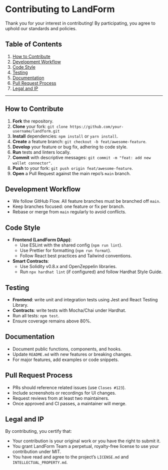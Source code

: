 # Contributing to LandForm

Thank you for your interest in contributing! By participating, you agree to uphold our standards and policies.

## Table of Contents
1. [How to Contribute](#how-to-contribute)
2. [Development Workflow](#development-workflow)
3. [Code Style](#code-style)
4. [Testing](#testing)
5. [Documentation](#documentation)
6. [Pull Request Process](#pull-request-process)
7. [Legal and IP](#legal-and-ip)

---

## How to Contribute
1. **Fork** the repository.
2. **Clone** your fork: `git clone https://github.com/your-username/landform.git`
3. **Install** dependencies: `npm install` or `yarn install`.
4. **Create** a feature branch: `git checkout -b feat/awesome-feature`.
5. **Develop** your feature or bug fix, adhering to code style.
6. **Run** tests and linters locally.
7. **Commit** with descriptive messages: `git commit -m "feat: add new wallet connector"`.
8. **Push** to your fork: `git push origin feat/awesome-feature`.
9. **Open** a Pull Request against the main repo’s `main` branch.

## Development Workflow
- We follow GitHub Flow. All feature branches must be branched off `main`.
- Keep branches focused: one feature or fix per branch.
- Rebase or merge from `main` regularly to avoid conflicts.

## Code Style
- **Frontend (LandForm DApp)**:
  - Use ESLint with the shared config (`npm run lint`).
  - Use Prettier for formatting (`npm run format`).
  - Follow React best practices and Tailwind conventions.
- **Smart Contracts**:
  - Use Solidity v0.8.x and OpenZeppelin libraries.
  - Run `npx hardhat lint` (if configured) and follow Hardhat Style Guide.

## Testing
- **Frontend**: write unit and integration tests using Jest and React Testing Library.
- **Contracts**: write tests with Mocha/Chai under Hardhat.
- Run all tests: `npm test`.
- Ensure coverage remains above 80%.

## Documentation
- Document public functions, components, and hooks.
- Update `README.md` with new features or breaking changes.
- For major features, add examples or code snippets.

## Pull Request Process
- PRs should reference related issues (use `Closes #123`).
- Include screenshots or recordings for UI changes.
- Request reviews from at least two maintainers.
- Once approved and CI passes, a maintainer will merge.

## Legal and IP
By contributing, you certify that:
- Your contribution is your original work or you have the right to submit it.
- You grant LandForm Team a perpetual, royalty-free license to use your contribution under MIT.
- You have read and agree to the project’s `LICENSE.md` and `INTELLECTUAL_PROPERTY.md`.